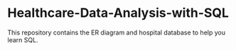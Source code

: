 # Healthcare-Data-Analysis-with-SQL
This repository contains the ER diagram and hospital database to help you learn SQL.
